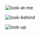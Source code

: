 ![look-at-me](https://github.com/w-aninha/lsit/assets/156543666/77025945-2fff-4d47-9602-e67b62551cbf)






![look-behind](https://github.com/w-aninha/lsit/assets/156543666/db44a898-ffc0-47e3-ac51-5b6ef2642705)






![look-up](https://github.com/w-aninha/lsit/assets/156543666/d29852a8-9c6d-45a8-b23c-a66126be0463)

